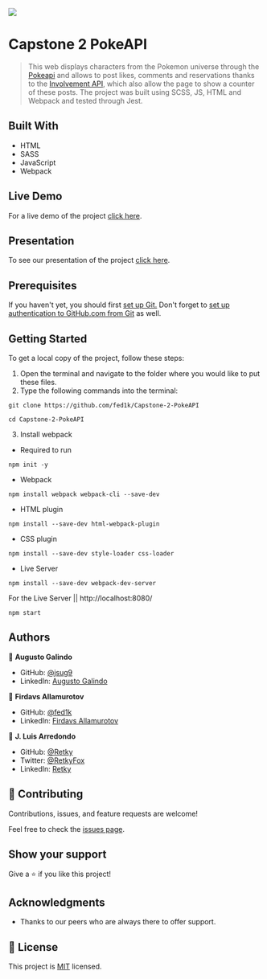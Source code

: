 ![](https://img.shields.io/badge/Microverse-blueviolet)

# Capstone 2 PokeAPI

> This web displays characters from the Pokemon universe through the [Pokeapi](https://pokeapi.co/) and allows to post likes, comments and reservations thanks to the [Involvement API](https://www.notion.so/microverse/Involvement-API-869e60b5ad104603aa6db59e08150270), which also allow the page to show a counter of these posts. The project was built using SCSS, JS, HTML and Webpack and tested through Jest.

## Built With

- HTML
- SASS
- JavaScript
- Webpack

## Live Demo

For a live demo of the project [click here](https://fed1k.github.io/PokeApi/).

## Presentation

To see our presentation of the project [click here](https://drive.google.com/file/d/19eKvDP3jG-6t0dDRhX5hg-_UOrNM-7rt/view?usp=sharing).

## Prerequisites

If you haven't yet, you should first [set up Git.](https://docs.github.com/en/get-started/quickstart/set-up-git) Don't forget to [set up authentication to GitHub.com from Git](https://docs.github.com/en/get-started/quickstart/set-up-git#next-steps-authenticating-with-github-from-git) as well.


## Getting Started

To get a local copy of the project, follow these steps: 
1. Open the terminal and navigate to the folder where you would like to put these files.
2. Type the following commands into the terminal: 
 ```
 git clone https://github.com/fed1k/Capstone-2-PokeAPI
 ```
 ```
 cd Capstone-2-PokeAPI
 ```
3. Install webpack
  - Required to run 
  ```
  npm init -y
  ```
  - Webpack
  ```
  npm install webpack webpack-cli --save-dev
  ```
  - HTML plugin
  ```
  npm install --save-dev html-webpack-plugin
  ```
  - CSS plugin
  ```
  npm install --save-dev style-loader css-loader
  ```
  - Live Server
  ```
  npm install --save-dev webpack-dev-server
  ```
For the Live Server  || http://localhost:8080/
```
npm start
```

## Authors

👤 **Augusto Galindo**

- GitHub: [@jsug9](https://github.com/jsug9)
- LinkedIn: [Augusto Galindo](https://www.linkedin.com/in/augustogalindo/)

👤 **Firdavs Allamurotov**

- GitHub: [@fed1k](https://github.com/fed1k)
- LinkedIn: [Firdavs Allamurotov](https://www.linkedin.com/in//)

👤 **J. Luis Arredondo**

- GitHub: [@Retky](https://github.com/Retky "J. Luis Arredondo GitHub")
- Twitter: [@RetkyFox](https://twitter.com/retkyFox "J. Luis Arredondo Twitter")
- LinkedIn: [Retky](https://www.linkedin.com/in/Retky "J. Luis Arredondo LinkedIn")

## 🤝 Contributing

Contributions, issues, and feature requests are welcome!

Feel free to check the [issues page](https://github.com/fed1k/Capstone-2-PokeAPI/issues).
## Show your support

Give a ⭐️ if you like this project!

## Acknowledgments

- Thanks to our peers who are always there to offer support. 

## 📝 License

This project is [MIT](./LICENSE) licensed.
